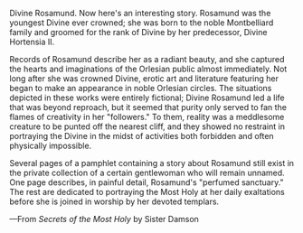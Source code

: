 Divine Rosamund. Now here's an interesting story. Rosamund was the youngest Divine ever crowned; she was born to the noble Montbelliard family and groomed for the rank of Divine by her predecessor, Divine Hortensia II.

Records of Rosamund describe her as a radiant beauty, and she captured the hearts and imaginations of the Orlesian public almost immediately. Not long after she was crowned Divine, erotic art and literature featuring her began to make an appearance in noble Orlesian circles. The situations depicted in these works were entirely fictional; Divine Rosamund led a life that was beyond reproach, but it seemed that purity only served to fan the flames of creativity in her "followers." To them, reality was a meddlesome creature to be punted off the nearest cliff, and they showed no restraint in portraying the Divine in the midst of activities both forbidden and often physically impossible.

Several pages of a pamphlet containing a story about Rosamund still exist in the private collection of a certain gentlewoman who will remain unnamed. One page describes, in painful detail, Rosamund's "perfumed sanctuary." The rest are dedicated to portraying the Most Holy at her daily exaltations before she is joined in worship by her devoted templars.

—From <i> Secrets of the Most Holy </i> by Sister Damson
